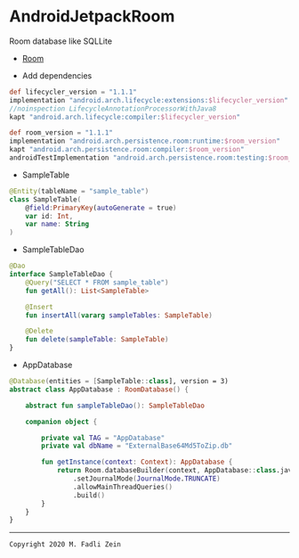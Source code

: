 # AndroidJetpackRoom
 Room database like SQLLite

- [Room](https://developer.android.com/training/data-storage/room)


- Add dependencies
```gradle
def lifecycler_version = "1.1.1"
implementation "android.arch.lifecycle:extensions:$lifecycler_version"
//noinspection LifecycleAnnotationProcessorWithJava8
kapt "android.arch.lifecycle:compiler:$lifecycler_version"

def room_version = "1.1.1"
implementation "android.arch.persistence.room:runtime:$room_version"
kapt "android.arch.persistence.room:compiler:$room_version"
androidTestImplementation "android.arch.persistence.room:testing:$room_version"
```

- SampleTable
```kotlin
@Entity(tableName = "sample_table")
class SampleTable(
    @field:PrimaryKey(autoGenerate = true)
    var id: Int,
    var name: String
)
```

- SampleTableDao
```kotlin
@Dao
interface SampleTableDao {
    @Query("SELECT * FROM sample_table")
    fun getAll(): List<SampleTable>

    @Insert
    fun insertAll(vararg sampleTables: SampleTable)

    @Delete
    fun delete(sampleTable: SampleTable)
}
```

- AppDatabase
```kotlin
@Database(entities = [SampleTable::class], version = 3)
abstract class AppDatabase : RoomDatabase() {

    abstract fun sampleTableDao(): SampleTableDao

    companion object {

        private val TAG = "AppDatabase"
        private val dbName = "ExternalBase64Md5ToZip.db"

        fun getInstance(context: Context): AppDatabase {
            return Room.databaseBuilder(context, AppDatabase::class.java,dbName)
                .setJournalMode(JournalMode.TRUNCATE)
                .allowMainThreadQueries()
                .build()
        }
    }
}
```

---

```
Copyright 2020 M. Fadli Zein
```


